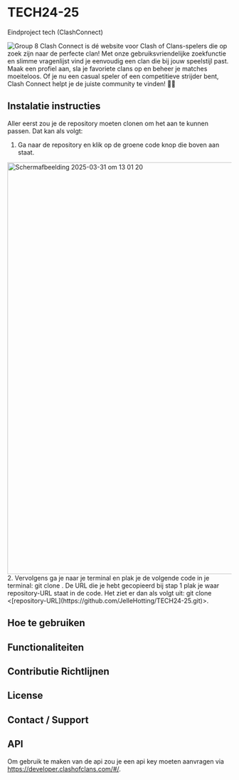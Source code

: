 # TECH24-25
 Eindproject tech (ClashConnect)
 
![Group 8](https://github.com/user-attachments/assets/9fce2881-0398-4b54-830f-75a84d01747e)
Clash Connect is dé website voor Clash of Clans-spelers die op zoek zijn naar de perfecte clan! Met onze gebruiksvriendelijke zoekfunctie en slimme vragenlijst vind je eenvoudig een clan die bij jouw speelstijl past. Maak een profiel aan, sla je favoriete clans op en beheer je matches moeiteloos. Of je nu een casual speler of een competitieve strijder bent, Clash Connect helpt je de juiste community te vinden! 🚀🔥

## Instalatie instructies
Aller eerst zou je de repository moeten clonen om het aan te kunnen passen. Dat kan als volgt:
1. Ga naar de repository en klik op de groene code knop die boven aan staat.
<img width="925" alt="Scherm­afbeelding 2025-03-31 om 13 01 20" src="https://github.com/user-attachments/assets/6aace92b-38cd-4806-85ea-eb480c7b1f7e" />
2. Vervolgens ga je naar je terminal en plak je de volgende code in je terminal: git clone <repository-URL>. De URL die je hebt gecopieerd bij stap 1 plak je waar repository-URL staat in de code.
Het ziet er dan als volgt uit: git clone <[repository-URL](https://github.com/JelleHotting/TECH24-25.git)>.

## Hoe te gebruiken
## Functionaliteiten
## Contributie Richtlijnen 
## License
## Contact / Support
## API
Om gebruik te maken van de api zou je een api key moeten aanvragen via https://developer.clashofclans.com/#/.

